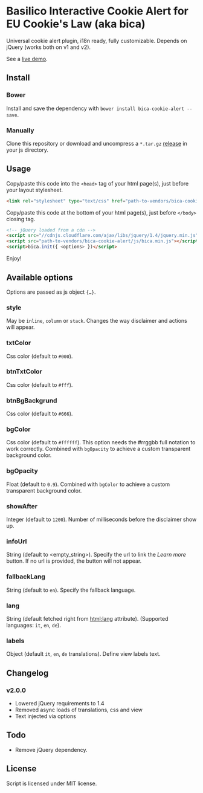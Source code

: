 # Basilico Interactive Cookie Alert for EU Cookie's Law (aka bica)

Universal cookie alert plugin, i18n ready, fully customizable. Depends on jQuery (works both on v1 and v2).

See a [live demo](http://www.basili.co?ref=gh).
  
  
## Install

### Bower 

Install and save the dependency with `bower install bica-cookie-alert --save`.

### Manually

Clone this repository or download and uncompress a `*.tar.gz` [release](https://github.com/basilico/bica-cookie-alert/releases) in your js directory.
  
  
## Usage

Copy/paste this code into the `<head>` tag of your html page(s), just before your layout stylesheet.

```html
<link rel="stylesheet" type="text/css" href="path-to-vendors/bica-cookie-alert/css/cookie.min.css">
```

Copy/paste this code at the bottom of your html page(s), just before `</body>` closing tag.

```html
<!-- jQuery loaded from a cdn -->
<script src="//cdnjs.cloudflare.com/ajax/libs/jquery/1.4/jquery.min.js"></script>
<script src="path-to-vendors/bica-cookie-alert/js/bica.min.js"></script>
<script>bica.init({ <options> })</script>
```

Enjoy!
  
  
## Available options

Options are passed as js object `{…}`.

### style

May be `inline`, `column` or `stack`. Changes the way disclaimer and actions will appear.

### txtColor

Css color (default to `#000`).

### btnTxtColor

Css color (default to `#fff`).

### btnBgBackgrund

Css color (default to `#666`).

### bgColor

Css color (default to `#ffffff`). This option needs the #rrggbb full notation to work correctly. Combined with `bgOpacity` to achieve a custom transparent background color.

### bgOpacity

Float (default to `0.9`). Combined with `bgColor` to achieve a custom transparent background color.

### showAfter

Integer (default to `1200`). Number of milliseconds before the disclaimer show up.

### infoUrl

String (default to <empty_string>). Specify the url to link the *Learn more* button. If no url is provided, the button will not appear.

### fallbackLang

String (default to `en`). Specify the fallback language.

### lang

String (default fetched right from <html:lang> attribute). (Supported languages: `it`, `en`, `de`).

### labels

Object (default `it`, `en`, `de` translations). Define view labels text.


## Changelog

### v2.0.0

- Lowered jQuery requirements to 1.4
- Removed async loads of translations, css and view
- Text injected via options
  

## Todo

- Remove jQuery dependency.
  
  
## License

Script is licensed under MIT license.
